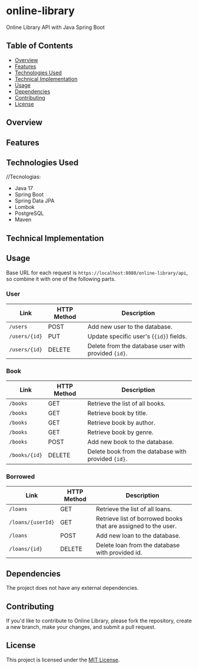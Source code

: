 # online-library
Online Library API with Java Spring Boot

## Table of Contents
- [Overview](#overview)
- [Features](#features)
- [Technologies Used](#technologies-used)
- [Technical Implementation](#technical-implementation)
- [Usage](#usage)
- [Dependencies](#dependencies)
- [Contributing](#contributing)
- [License](#license)

## Overview

## Features

## Technologies Used
//Tecnologias:

- Java 17
- Spring Boot
- Spring Data JPA
- Lombok
- PostgreSQL
- Maven


## Technical Implementation

## Usage

Base URL for each request is `https://localhost:8080/online-library/api`, so combine it with one of the following parts.

### User

| Link          | HTTP Method   | Description                                        | 
| ------------- | ------------- | -------------------------------------------------  |
| `/users`      | POST          | Add new user to the database.                      |
| `/users/{id}` | PUT           | Update specific user's (`{id}`) fields.           |
| `/users/{id}` | DELETE        | Delete from the database user with provided `{id}`. |


### Book

| Link          | HTTP Method   | Description                                        | 
| ------------- | ------------- | -------------------------------------------------  |
| `/books`      | GET           | Retrieve the list of all books.                    |
| `/books`      | GET           | Retrieve book by title.                            |
| `/books`      | GET           | Retrieve book by author.                           |
| `/books`      | GET           | Retrieve book by genre.    	                |
| `/books`      | POST          | Add new book to the database.   	                |
| `/books/{id}` | DELETE        | Delete book from the database with provided `{id}`.|


### Borrowed

| Link          | HTTP Method   | Description                                        | 
| ------------- | ------------- | -------------------------------------------------  |
| `/loans`      | GET           | Retrieve the list of all loans.                    |
| `/loans/{userId}`| GET         | Retrieve list of borrowed books that are assigned to the user. |
| `/loans`   | POST         | Add new loan to the database.                          |
| `/loans/{id}`   | DELETE         | Delete loan from the database with provided id. |




## Dependencies 

The project does not have any external dependencies.

## Contributing

If you'd like to contribute to Online Library, please fork the repository, create a new branch, make your changes, and submit a pull request.

## License

This project is licensed under the [MIT License](LICENSE).
